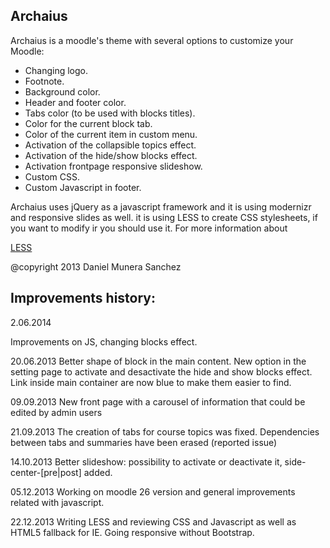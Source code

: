 Archaius
---------

Archaius is a moodle's theme with several options to customize your Moodle:

 * Changing logo.
 * Footnote.
 * Background color.
 * Header and footer color.
 * Tabs color (to be used with blocks titles).
 * Color for the current block tab.
 * Color of the current item in custom menu.
 * Activation of the collapsible topics effect.
 * Activation of the hide/show blocks effect.
 * Activation frontpage responsive slideshow.
 * Custom CSS.
 * Custom Javascript in footer.

Archaius uses jQuery as a javascript framework and it is using modernizr and responsive slides as well. it is using LESS to create CSS stylesheets, if you want to modify ir you should use it. For more information about 

[LESS](http://lesscss.org/)

@copyright  2013 Daniel Munera Sanchez

Improvements history:
------------
2.06.2014

Improvements on JS, changing blocks effect.

20.06.2013
Better shape of block in the main content.
New option in the setting page to activate and desactivate the hide and show blocks effect.
Link inside main container are now blue to make them easier to find.

09.09.2013
New front page with a carousel of information that could be edited by admin users

21.09.2013
The creation of tabs for course topics was fixed. Dependencies between tabs and summaries have been erased (reported issue)

14.10.2013
Better slideshow: possibility to activate or deactivate it, side-center-[pre|post] added.


05.12.2013
Working on moodle 26 version and general improvements related with javascript.

22.12.2013
Writing LESS and reviewing CSS and Javascript as well as HTML5 fallback for IE.
Going responsive without Bootstrap.
